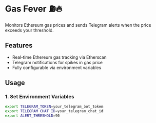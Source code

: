# Gas Fever ⛽🔥

Monitors Ethereum gas prices and sends Telegram alerts when the price exceeds your threshold.

## Features
- Real-time Ethereum gas tracking via Etherscan
- Telegram notifications for spikes in gas price
- Fully configurable via environment variables

## Usage

### 1. Set Environment Variables

```bash
export TELEGRAM_TOKEN=your_telegram_bot_token
export TELEGRAM_CHAT_ID=your_telegram_chat_id
export ALERT_THRESHOLD=90
